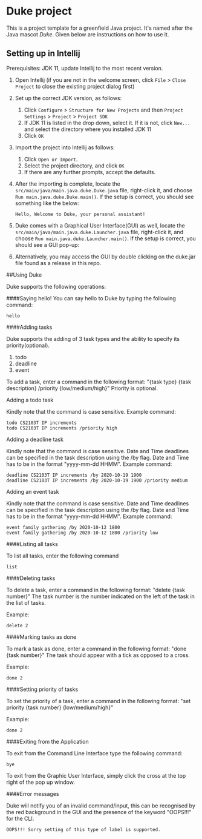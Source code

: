 # Duke project

This is a project template for a greenfield Java project. It's named after the Java mascot _Duke_. Given below are instructions on how to use it.

## Setting up in Intellij

Prerequisites: JDK 11, update Intellij to the most recent version.

1. Open Intellij (if you are not in the welcome screen, click `File` > `Close Project` to close the existing project dialog first)
1. Set up the correct JDK version, as follows:
   1. Click `Configure` > `Structure for New Projects` and then `Project Settings` > `Project` > `Project SDK`
   1. If JDK 11 is listed in the drop down, select it. If it is not, click `New...` and select the directory where you installed JDK 11
   1. Click `OK`
1. Import the project into Intellij as follows:
   1. Click `Open or Import`.
   1. Select the project directory, and click `OK`
   1. If there are any further prompts, accept the defaults.
1. After the importing is complete, locate the `src/main/java/main.java.duke.Duke.java` file, right-click it, and choose `Run main.java.duke.Duke.main()`. If the setup is correct, you should see something like the below:
   ```
   Hello, Welcome to Duke, your personal assistant!
   ```
1. Duke comes with a Graphical User Interface(GUI) as well, locate the `src/main/java/main.java.duke.Launcher.java` file, right-click it, and choose `Run main.java.duke.Launcher.main()`. If the setup is correct, you should see a GUI pop-up:

1. Alternatively, you may access the GUI by double clicking on the duke.jar file found as a release in this repo.

##Using Duke

Duke supports the following operations:

   ####Saying hello!
   You can say hello to Duke by typing the following command:
   ```
   hello
   ```
   
   ####Adding tasks
   
   Duke supports the adding of 3 task types and the ability to specify its priority(optional).
   1. todo
   1. deadline
   1. event
   
   To add a task, enter a command in the following format:
   "{task type} {task description} /priority {low/medium/high}"
   Priority is optional.
   
   Adding a todo task

   Kindly note that the command is case sensitive.
   Example command: 
   ```
   todo CS2103T IP increments
   todo CS2103T IP increments /priority high
   ```

   Adding a deadline task

   Kindly note that the command is case sensitive.
   Date and Time deadlines can be specified in the task description using the /by flag. Date and Time has to be in the format "yyyy-mm-dd HHMM".
   Example command: 
   ```
   deadline CS2103T IP increments /by 2020-10-19 1900
   deadline CS2103T IP increments /by 2020-10-19 1900 /priority medium
   ```

   Adding an event task

   Kindly note that the command is case sensitive.
   Date and Time deadlines can be specified in the task description using the /by flag. Date and Time has to be in the format "yyyy-mm-dd HHMM".
   Example command: 
   ```
   event family gathering /by 2020-10-12 1800
   event family gathering /by 2020-10-12 1800 /priority low
   ```
   
   ####Listing all tasks
   
   To list all tasks, enter the following command
   ```
   list
   ```

   ####Deleting tasks
  
   To delete a task, enter a command in the following format:
   "delete {task number}"
   The task number is the number indicated on the left of the task in the list of tasks.

   Example:
   ```
   delete 2
   ```
   
   ####Marking tasks as done

   To mark a task as done, enter a command in the following format:
   "done {task number}"
   The task should appear with a tick as opposed to a cross.
   
   Example:
   ```
   done 2
   ```
   ####Setting priority of tasks

   To set the priority of a task, enter a command in the following format:
   "set priority {task number} {low/medium/high}"
   
   Example:
   ```
   done 2
   ```
   ####Exiting from the Application

   To exit from the Command Line Interface type the following command:
 
   ```
   bye
   ```

   To exit from the Graphic User Interface, simply click the cross at the top right of the pop up window.

   ####Error messages

   Duke will notify you of an invalid command/input, this can be recognised by the red background in the GUI and the presence of the keyword "OOPS!!!" for the CLI.

   ```
   OOPS!!! Sorry setting of this type of label is supported.
   ```